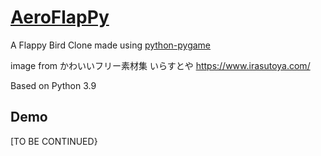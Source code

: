 [AeroFlapPy]([https://github.com/770gchi/AeroPy])
===============

A Flappy Bird Clone made using [python-pygame][pygame]


[pygame]: http://www.pygame.org


image from
かわいいフリー素材集 いらすとや
https://www.irasutoya.com/

Based on Python 3.9


Demo
----------

[TO BE CONTINUED}

